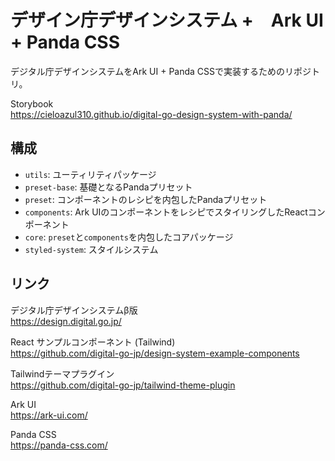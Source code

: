 # デザイン庁デザインシステム +　Ark UI + Panda CSS

デジタル庁デザインシステムをArk UI + Panda CSSで実装するためのリポジトリ。

Storybook  
<https://cieloazul310.github.io/digital-go-design-system-with-panda/>

## 構成

- `utils`: ユーティリティパッケージ
- `preset-base`: 基礎となるPandaプリセット
- `preset`: コンポーネントのレシピを内包したPandaプリセット
- `components`: Ark UIのコンポーネントをレシピでスタイリングしたReactコンポーネント
- `core`: `preset`と`components`を内包したコアパッケージ
- `styled-system`: スタイルシステム

## リンク

デジタル庁デザインシステムβ版  
<https://design.digital.go.jp/>

React サンプルコンポーネント (Tailwind)  
<https://github.com/digital-go-jp/design-system-example-components>

Tailwindテーマプラグイン  
<https://github.com/digital-go-jp/tailwind-theme-plugin>

Ark UI  
<https://ark-ui.com/>

Panda CSS  
<https://panda-css.com/>
